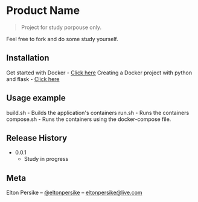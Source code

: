 # Product Name
> Project for study porpouse only.

Feel free to fork and do some study yourself.

## Installation

Get started with Docker - [Click here](https://docs.docker.com/get-started/)
Creating a Docker project with python and flask - [Click here](https://docs.docker.com/language/python/)

## Usage example

build.sh - Builds the application's containers
run.sh - Runs the containers
compose.sh - Runs the containers using the docker-compose file.

## Release History

* 0.0.1
    * Study in progress

## Meta

Elton Persike – [@eltonpersike](https://www.linkedin.com/in/eltonpersike/) – eltonpersike@live.com

